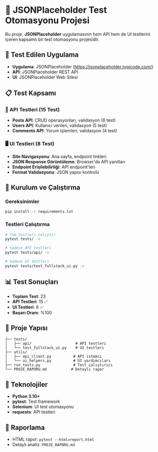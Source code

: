# 🧪 JSONPlaceholder Test Otomasyonu Projesi

Bu proje, **JSONPlaceholder** uygulamasının hem API hem de UI testlerini içeren kapsamlı bir test otomasyonu projesidir.

## 🎯 Test Edilen Uygulama
- **Uygulama**: JSONPlaceholder (https://jsonplaceholder.typicode.com/)
- **API**: JSONPlaceholder REST API
- **UI**: JSONPlaceholder Web Sitesi

## 📋 Test Kapsamı

### 🔌 API Testleri (15 Test)
- **Posts API**: CRUD operasyonları, validasyon (6 test)
- **Users API**: Kullanıcı verileri, validasyon (5 test)
- **Comments API**: Yorum işlemleri, validasyon (4 test)

### 🖥️ UI Testleri (8 Test)
- **Site Navigasyonu**: Ana sayfa, endpoint linkleri
- **JSON Response Görüntüleme**: Browser'da API yanıtları
- **Endpoint Erişilebilirliği**: API endpoint'leri
- **Format Validasyonu**: JSON yapısı kontrolü

## 🚀 Kurulum ve Çalıştırma

### Gereksinimler
```bash
pip install -r requirements.txt
```

### Testleri Çalıştırma
```bash
# Tüm testleri çalıştır
pytest tests/ -v

# Sadece API testleri
pytest tests/api/ -v

# Sadece UI testleri  
pytest tests/test_fullstack_ui.py -v
```

## 📊 Test Sonuçları
- **Toplam Test**: 23
- **API Testleri**: 15 ✅
- **UI Testleri**: 8 ✅
- **Başarı Oranı**: %100

## 📁 Proje Yapısı
```
├── tests/
│   ├── api/                    # API testleri
│   └── test_fullstack_ui.py    # UI testleri
├── utils/
│   ├── api_client.py          # API istemci
│   └── ui_helpers.py          # UI yardımcıları
├── run_tests.py               # Test çalıştırıcı
└── PROJE_RAPORU.md           # Detaylı rapor
```

## 🔧 Teknolojiler
- **Python 3.10+**
- **pytest**: Test framework
- **Selenium**: UI test otomasyonu
- **requests**: API testleri

## 📝 Raporlama
- HTML rapor: `pytest --html=report.html`
- Detaylı analiz: `PROJE_RAPORU.md` 